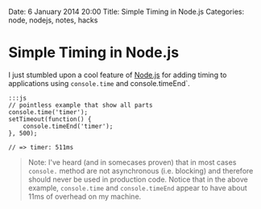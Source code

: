 Date: 6 January 2014 20:00
Title: Simple Timing in Node.js
Categories: node, nodejs, notes, hacks


# Simple Timing in Node.js

I just stumbled upon a cool feature of [Node.js](http://nodejs.org/) for adding timing to applications using `console.time` and console.timeEnd`.

    :::js
    // pointless example that show all parts
    console.time('timer');
    setTimeout(function() {
        console.timeEnd('timer');
    }, 500);
    
    // => timer: 511ms
    

> Note: I've heard (and in somecases proven) that in most cases `console.` method are not asynchronous (i.e. blocking) and therefore should never be used in production code. Notice that in the above example, `console.time` and `console.timeEnd` appear to have about 11ms of overhead on my machine.

    
    
    
    

